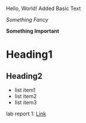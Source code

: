 Hello, World!
Added Basic Text

*Something Fancy*

**Something Important**

# Heading1

## Heading2

- list item1
- list item2
- list item3

lab report 1:
[Link](https://tysprouse.github.io/cse15l-lab-reports/lab-report-1-week-2.md)


